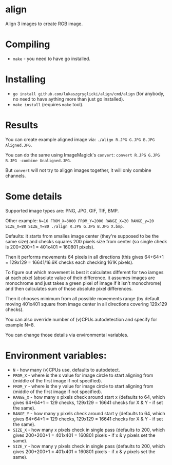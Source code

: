 # align

Align 3 images to create RGB image.

# Compiling

- `make` - you need to have go installed.

# Installing

- `go install github.com/lukaszgryglicki/align/cmd/align` (for anybody, no need to have aything more than just go installed).
- `make install` (requires `make` tool).

# Results

You can create example aligned image via: `./align R.JPG G.JPG B.JPG Aligned.JPG`.

You can do the same using ImageMagick's `convert`: `convert R.JPG G.JPG B.JPG -combine Unaligned.JPG`.

But `convert` will not try to aliggn images together, it will only combine channels.

# Some details

Supported image types are: PNG, JPG, GIF, TIF, BMP.

Other example: `N=16 FROM_X=3000 FROM_Y=2000 RANGE_X=20 RANGE_y=20 SIZE_X=80 SIZE_Y=80 ./align R.JPG G.JPG B.JPG X.bmp`.

Defaults: it starts from smalles image center (they're supposed to be the same size) and checks squares 200 pixels size from center (so single check is 200+200+1 = 401x401 = 160801 pixels).

Then it performs movements 64 pixels in all directions (this gives 64+64+1 = 129x129 = 16641/16.6K checks each checking 161K pixels).

To figure out which movement is best it calculates different for two iamges at each pixel (absolute value of their difference. it assumes images are monochrome and just takes a green pixel of image if it isn't monochrome) and then calculates sum of those absolute pixel differences.

Then it chooses minimum from all possible movements range (by default moving 401x401 square from image center in all directions covering 129x129 checks).

You can also override number of (v)CPUs autodetection and specify for example N=8.

You can change those details via environmental variables.

# Environment variables:

- `N` - how many (v)CPUs use, defaults to autodetect.
- `FROM_X` - where is the x value for image circle to start aligning from (middle of the first image if not specified).
- `FROM_Y` - where is the y value for image circle to start aligning from (middle of the first image if not specified).
- `RANGE_X` - how many x pixels check around start x (defaults to 64, which gives 64+64+1 = 129 checks, 129x129 = 16641 checks for X & Y - if set the same).
- `RANGE_Y` - how many y pixels check around start y (defaults to 64, which gives 64+64+1 = 129 checks, 129x129 = 16641 checks for X & Y - if set the same).
- `SIZE_X` - how many x pixels check in single pass (defaults to 200, which gives 200+200+1 = 401x401 = 160801 pixels - if x & y pixels set the same).
- `SIZE_Y` - how many y pixels check in single pass (defaults to 200, which gives 200+200+1 = 401x401 = 160801 pixels - if x & y pixels set the same).

